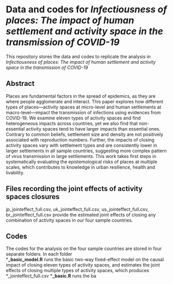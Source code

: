 # Data and codes for *Infectiousness of places: The impact of human settlement and activity space in the transmission of COVID-19*
This repository stores the data and codes to replicate the analysis in *Infectiousness of places: The impact of human settlement and activity space in the transmission of COVID-19*
## Abstract
Places are fundamental factors in the spread of epidemics, as they are where people agglomerate and interact. This paper explores how different types of places—activity spaces at micro-level and human settlements at macro-level—impact the transmission of infections using evidences from COVID-19. We examine eleven types of activity spaces and find heterogeneous impacts across countries, yet we also find that non-essential activity spaces tend to have larger impacts than essential ones. Contrary to common beliefs, settlement size and density are not positively associated with reproduction numbers. Further, the impacts of closing activity spaces vary with settlement types and are consistently lower in larger settlements in all sample countries, suggesting more complex pattern of virus transmission in large settlements. This work takes first steps in systematically evaluating the epistemological risks of places at multiple scales, which contributes to knowledge in urban resilience, health and livability.
## Files recording the joint effects of activity spaces closures
jp_jointeffect_full.csv, uk_jointeffect_full.csv, us_jointeffect_full.csv, br_jointeffect_full.csv provide the estimated joint effects of closing any combination of activity spaces in our four sample countries.
## Codes
The codes for the analysis on the four sample countries are stored in four separate folders. In each folder\
***_basic_model.R** runs the basic two-way fixed-effect model on the causal impact of closing eleven types of activity spaces, and estimates the joint effects of closing multiple types of activity spaces, which produces *_jointeffect_full.csv
***_basic.R** runs the ba
